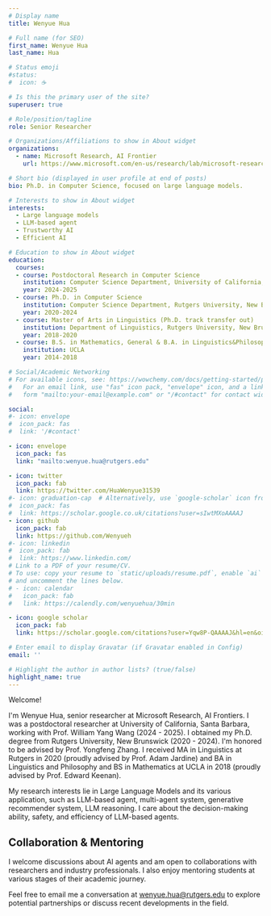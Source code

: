 ```yaml
---
# Display name
title: Wenyue Hua

# Full name (for SEO)
first_name: Wenyue Hua
last_name: Hua

# Status emoji
#status:
#  icon: ☕️

# Is this the primary user of the site?
superuser: true

# Role/position/tagline
role: Senior Researcher

# Organizations/Affiliations to show in About widget
organizations:
  - name: Microsoft Research, AI Frontier
    url: https://www.microsoft.com/en-us/research/lab/microsoft-research-new-york/

# Short bio (displayed in user profile at end of posts)
bio: Ph.D. in Computer Science, focused on large language models.

# Interests to show in About widget
interests:
  - Large language models
  - LLM-based agent
  - Trustworthy AI
  - Efficient AI

# Education to show in About widget
education:
  courses:
  - course: Postdoctoral Research in Computer Science
    institution: Computer Science Department, University of California, Santa Barbara
    year: 2024-2025
  - course: Ph.D. in Computer Science
    institution: Computer Science Department, Rutgers University, New Brunswick
    year: 2020-2024
  - course: Master of Arts in Linguistics (Ph.D. track transfer out) 
    institution: Department of Linguistics, Rutgers University, New Brunswick
    year: 2018-2020
  - course: B.S. in Mathematics, General & B.A. in Linguistics&Philosophy with Specialization in Computing
    institution: UCLA
    year: 2014-2018

# Social/Academic Networking
# For available icons, see: https://wowchemy.com/docs/getting-started/page-builder/#icons
#   For an email link, use "fas" icon pack, "envelope" icon, and a link in the
#   form "mailto:your-email@example.com" or "/#contact" for contact widget.

social:
#- icon: envelope
#  icon_pack: fas 
#  link: '/#contact'

- icon: envelope
  icon_pack: fas
  link: "mailto:wenyue.hua@rutgers.edu"

- icon: twitter
  icon_pack: fab
  link: https://twitter.com/HuaWenyue31539
#- icon: graduation-cap  # Alternatively, use `google-scholar` icon from `ai` icon pack
#  icon_pack: fas
#  link: https://scholar.google.co.uk/citations?user=sIwtMXoAAAAJ
- icon: github
  icon_pack: fab
  link: https://github.com/Wenyueh
#- icon: linkedin
#  icon_pack: fab
#  link: https://www.linkedin.com/
# Link to a PDF of your resume/CV.
# To use: copy your resume to `static/uploads/resume.pdf`, enable `ai` icons in `params.toml`,
# and uncomment the lines below.
# - icon: calendar
#   icon_pack: fab
#   link: https://calendly.com/wenyuehua/30min

- icon: google scholar
  icon_pack: fab
  link: https://scholar.google.com/citations?user=Yqw8P-QAAAAJ&hl=en&oi=ao

# Enter email to display Gravatar (if Gravatar enabled in Config)
email: ''

# Highlight the author in author lists? (true/false)
highlight_name: true
---
```

Welcome!

I'm Wenyue Hua, senior researcher at Microsoft Research, AI Frontiers. I was a postdoctoral researcher at University of California, Santa Barbara, working with Prof. William Yang Wang (2024 - 2025). I obtained my Ph.D. degree from Rutgers University, New Brunswick (2020 - 2024). I'm honored to be advised by Prof. Yongfeng Zhang. I received MA in Linguistics at Rutgers in 2020 (proudly advised by Prof. Adam Jardine) and BA in Linguistics and Philosophy and BS in Mathematics at UCLA in 2018 (proudly advised by Prof. Edward Keenan).

My research interests lie in Large Language Models and its various application, such as LLM-based agent, multi-agent system, generative recommender system, LLM reasoning. I care about the decision-making ability, safety, and efficiency of LLM-based agents.

## Collaboration & Mentoring

I welcome discussions about AI agents and am open to collaborations with researchers and industry professionals. I also enjoy mentoring students at various stages of their academic journey. 

Feel free to email me a conversation at wenyue.hua@rutgers.edu to explore potential partnerships or discuss recent developments in the field.

